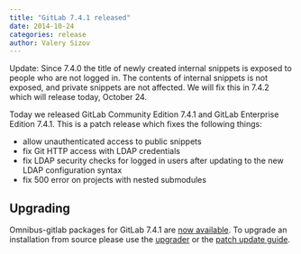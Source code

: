 ```yaml
---
title: "GitLab 7.4.1 released"
date: 2014-10-24
categories: release
author: Valery Sizov
---
```


Update: Since 7.4.0 the title of newly created internal snippets is exposed to people who are not logged in.
The contents of internal snippets is not exposed, and private snippets are not affected.
We will fix this in 7.4.2 which will release today, October 24.

Today we released GitLab Community Edition 7.4.1 and GitLab Enterprise Edition
7.4.1. This is a patch release which fixes the following things:

- allow unauthenticated access to public snippets
- fix Git HTTP access with LDAP credentials
- fix LDAP security checks for logged in users after updating to the new LDAP configuration syntax
- fix 500 error on projects with nested submodules

## Upgrading
Omnibus-gitlab packages for GitLab 7.4.1 are [now
available](https://about.gitlab.com/downloads/). To upgrade an installation
from source please use the
[upgrader](http://doc.gitlab.com/ce/update/upgrader.html) or the [patch update
guide](http://doc.gitlab.com/ce/update/patch_versions.html).
